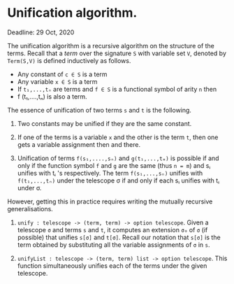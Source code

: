 # Unification algorithm.

Deadline: 29 Oct, 2020

The unification algorithm is a recursive algorithm on the structure of
the terms. Recall that a *term* over the signature `S` with variable
set `V`, denoted by `Term(S,V)` is defined inductively as follows.

   - Any constant of `c ∈ S` is a term
   - Any variable `x ∈ S` is a term
   - If `t₁,...,tₙ` are terms and `f ∈ S` is a functional symbol of arity `n` then
   - f (t₁,....,tₙ) is also a term.


The essence of unification of two terms `s` and `t` is the following.

1. Two constants may be unified if they are the same constant.

2. If one of the terms is a variable `x` and the other is the term `t`, then
   one gets a variable assignment then and there.

3. Unification of terms `f(s₁,....,sₙ)` and `g(t₁,...,tₘ)` is possible
   if and only if the function symbol `f` and `g` are the same (thus
   `n = m`) and sᵢ unifies with tᵢ 's respectively. The term `f(s₁,...,sₙ)`
   unifies with `f(t₁,...,tₙ)` under the telescope σ if and only if each
   sᵢ unifies with tᵢ under σ.





However, getting this in practice requires writing the mutually
recursive generalisations.

1. `unify : telescope -> (term, term) -> option telescope`.  Given a
   telescope `σ` and terms `s` and `t`, it computes an extension `σ₀`
   of `σ` (if possible) that unifies `s[σ]` and `t[σ]`. Recall our
   notation that `s[σ]` is the term obtained by substituting all the
   variable assignments of `σ` in `s`.

2. `unifyList : telescope -> (term, term) list -> option
   telescope`. This function simultaneously unifies each of the terms
   under the given telescope.
